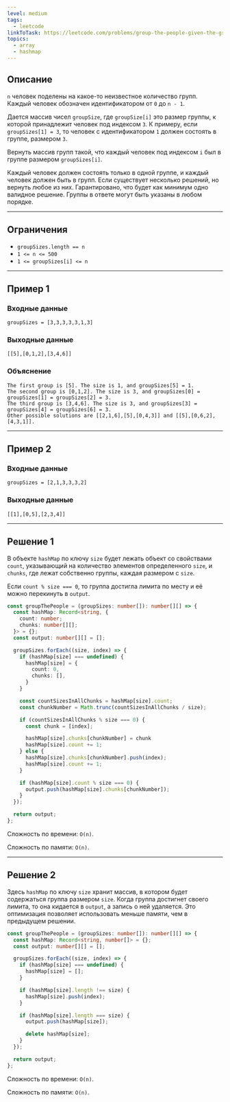 ```yaml
---
level: medium
tags:
  - leetcode
linkToTask: https://leetcode.com/problems/group-the-people-given-the-group-size-they-belong-to/description/
topics:
  - array
  - hashmap
---
```

## Описание

`n` человек поделены на какое-то неизвестное количество групп. Каждый человек обозначен идентификатором от `0` до `n - 1`.

Дается массив чисел `groupSize`, где `groupSize[i]` это размер группы, к которой принадлежит человек под индексом `3`. К примеру, если `groupSizes[1] = 3`, то человек с идентификатором `1` должен состоять в группе, размером `3`.

Вернуть массив групп такой, что каждый человек под индексом `i` был в группе размером `groupSizes[i]`.

Каждый человек должен состоять только в одной группе, и каждый человек должен быть в групп. Если существует несколько решений, но вернуть любое из них. Гарантировано, что будет как минимум одно валидное решение. Группы в ответе могут быть указаны в любом порядке.

---
## Ограничения

- `groupSizes.length == n`
- `1 <= n <= 500`
- `1 <= groupSizes[i] <= n`

---
## Пример 1

### Входные данные

```
groupSizes = [3,3,3,3,3,1,3]
```
### Выходные данные

```
[[5],[0,1,2],[3,4,6]]
```
### Объяснение

```
The first group is [5]. The size is 1, and groupSizes[5] = 1.
The second group is [0,1,2]. The size is 3, and groupSizes[0] = groupSizes[1] = groupSizes[2] = 3.
The third group is [3,4,6]. The size is 3, and groupSizes[3] = groupSizes[4] = groupSizes[6] = 3.
Other possible solutions are [[2,1,6],[5],[0,4,3]] and [[5],[0,6,2],[4,3,1]].
```

---
## Пример 2

### Входные данные

```
groupSizes = [2,1,3,3,3,2]
```
### Выходные данные

```
[[1],[0,5],[2,3,4]]
```

---
## Решение 1

В объекте `hashMap` по ключу `size` будет лежать объект со свойствами `count`, указывающий на количество элементов определенного `size`, и `chunks`, где лежат собственно группы, каждая размером с `size`.

Если `count % size === 0`, то группа достигла лимита по месту и её можно перекинуть в `output`.

```typescript
const groupThePeople = (groupSizes: number[]): number[][] => {
  const hashMap: Record<string, {
    count: number;
    chunks: number[][];
  }> = {};
  const output: number[][] = [];

  groupSizes.forEach((size, index) => {
    if (hashMap[size] === undefined) {
      hashMap[size] = {
        count: 0,
        chunks: [],
      }
    }

    const countSizesInAllChunks = hashMap[size].count;
    const chunkNumber = Math.trunc(countSizesInAllChunks / size);

    if (countSizesInAllChunks % size === 0) {
      const chunk = [index];

      hashMap[size].chunks[chunkNumber] = chunk
      hashMap[size].count += 1;
    } else {
      hashMap[size].chunks[chunkNumber].push(index);
      hashMap[size].count += 1;
    }

    if (hashMap[size].count % size === 0) {
      output.push(hashMap[size].chunks[chunkNumber]);
    }
  });

  return output;
};
```

Сложность по времени: `O(n)`.

Сложность по памяти: `O(n)`.

---
## Решение 2

Здесь `hashMap` по ключу `size` хранит массив, в котором будет содержаться группа размером `size`. Когда группа достигнет своего лимита, то она кидается в `output`, а запись о ней удаляется. Это оптимизация позволяет использовать меньше памяти, чем в предыдущем решении.

```typescript
const groupThePeople = (groupSizes: number[]): number[][] => {
  const hashMap: Record<string, number[]> = {};
  const output: number[][] = [];

  groupSizes.forEach((size, index) => {
    if (hashMap[size] === undefined) {
      hashMap[size] = [];
    }

    if (hashMap[size].length !== size) {
      hashMap[size].push(index);
    }

    if (hashMap[size].length === size) {
      output.push(hashMap[size]);

      delete hashMap[size];
    }
  });

  return output;
};
```

Сложность по времени: `O(n)`.

Сложность по памяти: `O(n)`.